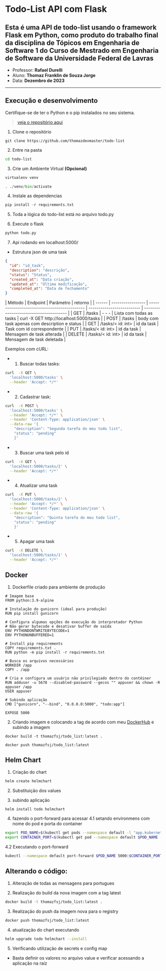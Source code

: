 # Todo-List API com Flask

## Esta é uma API de todo-list usando o framework Flask em Python, como produto do trabalho final da disciplina de Tópicos em Engenharia de Software 1 do Curso de Mestrado em Engenharia de Software da Universidade Federal de Lavras

- Professor: **Rafael Durelli**
- Aluno: **Thomaz Franklin de Souza Jorge**
- Data: **Dezembro de 2023**

---

## Execução e desenvolvimento

Certifique-se de ter o Python e o pip instalados no seu sistema.

> [veja o repositório aqui](https://github.com/thomazdevmaster/todo-list)

1. Clone o repositório

```git
git clone https://github.com/thomazdevmaster/todo-list
```

2. Entre na pasta

```sh
cd todo-list
```

3. Crie um Ambiente Virtual **(Opcional)**

```python
virtualenv venv

. ./venv/bin/activate
```

4. Instale as dependencias

```python
pip install -r requirements.txt
```

5. Toda a lógica do todo-list está no arquivo todo.py

6. Execute o flask

```python
python todo.py
```

7. Api rodando em localhost:5000/

- Estrutura json de uma task

```json
{
  "id": "id_task",
  "description": "descrição",
  "status": "Status",
  "created_at": "Data criação",
  "updated_at": "Última modificação",
  "completed_at": "Data de fechamento"
}
```

| Método | Endpoint          | Parâmetro                                     | retorno                    |
| ------ | ----------------- | --------------------------------------------- | -------------------------- | --------------------------------------- |
| GET    | /tasks            | - - -                                         | Lista com todas as tasks   | curl -X GET http://localhost:5000/tasks |
| POST   | /tasks            | body com task apenas com description e status |
| GET    | /tasks/< id: int> | id da task                                    | Task com id correspondente |
| PUT    | /tasks/< id: int> | id da task                                    | Mensagem de task alterada  |
| DELETE | /tasks/< id: int> | id da task                                    | Mensagem de task deletada  |

Exemplos com cURL:

- 1. Buscar todas tasks:

```sh
curl  -X GET \
  'localhost:5000/tasks' \
  --header 'Accept: */*'
```

- 2. Cadastrar task:

```sh
curl  -X POST \
  'localhost:5000/tasks' \
  --header 'Accept: */*' \
  --header 'Content-Type: application/json' \
  --data-raw '{
    "description": "Segunda tarefa do meu todo list",
    "status": "pending"
    }'
```

- 3. Buscar uma task pelo id

```sh
curl  -X GET \
  'localhost:5000/tasks/2' \
  --header 'Accept: */*'
```

- 4. Atualizar uma task

```sh
curl  -X PUT \
  'localhost:5000/tasks/2' \
  --header 'Accept: */*' \
  --header 'Content-Type: application/json' \
  --data-raw '{
    "description": "Quinta tarefa do meu todo list",
    "status": "pending"
    }'
```

- 5. Apagar uma task

```sh
curl  -X DELETE \
  'localhost:5000/tasks/1' \
  --header 'Accept: */*'
```

## Docker

1. Dockerfile criado para ambiente de produção

```docker
# Imagem base
FROM python:3.9-alpine

# Instalação do gunicorn (ideal para produção)
RUN pip install gunicorn

# Configura algumas opções de execução do interpretador Python
# Não gerar bytecode e desativar buffer de saída
ENV PYTHONDONTWRITEBYTECODE=1
ENV PYTHONUNBUFFERED=1

# Install pip requirements
COPY requirements.txt .
RUN python -m pip install -r requirements.txt

# Busca os arquivos necessários
WORKDIR /app
COPY . /app

# Cria e configura um usuário não privilegiado dentro do contêiner
RUN adduser -u 5678 --disabled-password --gecos "" appuser && chown -R appuser /app
USER appuser

# Subindo aplicação
CMD ["gunicorn", "--bind", "0.0.0.0:5000", "todo:app"]

EXPOSE 5000
```

2. Criando imagem e colocando a tag de acordo com meu [DockerHub](https://hub.docker.com/r/thomazfsj/todo_list) e subindo a imagem

```docker
docker build -t thomazfsj/todo_list:latest .

docker push thomazfsj/todo_list:latest
```

## Helm Chart

1. Criação do chart

```sh
helm create helmchart
```

2. Substituição dos values

3. subindo aplicação

```sh
helm install todo helmchart
```

4. fazendo o port-forward para acessar
   4.1 setando environmens com nome do pod e porta do container

```sh
export POD_NAME=$(kubectl get pods --namespace default -l "app.kubernetes.io/name=helmchart,app.kubernetes.io/instance=todo" -o jsonpath="{.items[0].metadata.name}")
export CONTAINER_PORT=$(kubectl get pod --namespace default $POD_NAME -o jsonpath="{.spec.containers[0].ports[0].containerPort}")
```

4.2 Executando o port-forward

```sh
kubectl --namespace default port-forward $POD_NAME 5000:$CONTAINER_PORT
```

## Alterando o código:

1. Alteração de todas as mensagens para portugues

2. Realização do build da nova imagem com a tag latest

```sh
docker build -t thomazfsj/todo_list:latest .
```

3. Realização do push da imagem nova para o registry

```sh
docker push thomazfsj/todo_list:latest
```

4. atualização do chart executando

```sh
helm upgrade todo helmchart --install
```

5. Verificando utilização de secrets e config map
- Basta definir os valores no arquivo value e verificar acessando a aplicação na raíz
